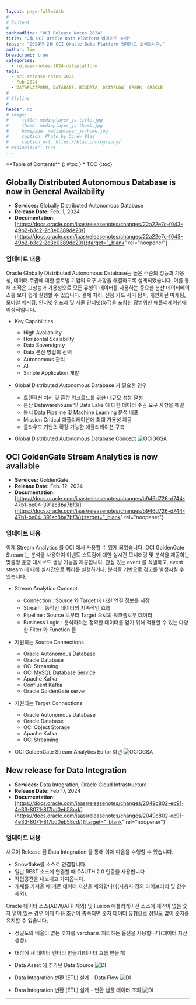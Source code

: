 ```yaml
---
layout: page-fullwidth
#
# Content
#
subheadline: "OCI Release Notes 2024"
title: "2월 OCI Oracle Data Platform 업데이트 소식"
teaser: "2024년 2월 OCI Oracle Data Platform 업데이트 소식입니다."
author: lim
breadcrumb: true
categories:
  - release-notes-2024-dataplatform
tags:
  - oci-release-notes-2024
  - Feb-2024
  - DATAPLATFORM, DATABASE, BIGDATA, DATAFLOW, SPARK, ORACLE
#
# Styling
#
header: no
# image:
#     title: mediaplayer_js-title.jpg
#     thumb: mediaplayer_js-thumb.jpg
#     homepage: mediaplayer_js-home.jpg
#     caption: Photo by Corey Blaz
#     caption_url: https://blaz.photography/
# mediaplayer: true
---
```


<div class="panel radius" markdown="1">
**Table of Contents**
{: #toc }
*  TOC
{:toc}
</div>

## Globally Distributed Autonomous Database is now in General Availability
* **Services:** Globally Distributed Autonomous Database
* **Release Date:** Feb. 1, 2024
* **Documentation:** [https://docs.oracle.com/iaas/releasenotes/changes/22a22e7c-f043-49b2-b3c2-2c3e0389de20/](https://docs.oracle.com/iaas/releasenotes/changes/22a22e7c-f043-49b2-b3c2-2c3e0389de20/){:target="_blank" rel="noopener"}

### 업데이트 내용


Oracle Globally Distributed Autonomous Database는 높은 수준의 성능과 가용성, 데이터 주권에 대한 글로벌 기업의 요구 사항을 해결하도록 설계되었습니다. 이를 통해 조직은 고성능과 가용성으로 모든 유형의 데이터를 사용하는 중요한 분산 데이터베이스를 보다 쉽게 실행할 수 있습니다. 결제 처리, 신용 카드 사기 탐지, 개인화된 마케팅, 모바일 메시징, 인터넷 인프라 및 사물 인터넷(IoT)을 포함한 광범위한 애플리케이션에 이상적입니다.

- Key Capabilities
  - High Availability
  - Horizontal Scalability
  - Data Sovereignty 
  - Data 분산 방법의 선택
  - Autonomous 관리
  - AI
  - Simple Application 개발

- Global Distributed Autonomous Database 가 필요한 경우
  - 트랜잭션 처리 및 혼합 워크로드를 위한 대규모 성능 달성
  - 분산 Datawarehouse 및 Data Lake 에 대한 데이터 주권 요구 사항을 해결
  - 동시 Data Pipeline 및 Machine Learning 분석 배포
  - Mission Critical 애플리케이션에 최대 가용성 제공
  - 클라우드 기반의 확장 가능한 애플리케이션 구축

- Global Distributed Autonomous Database Concept
![OCIGGSA](/assets/img/dataplatform/2024/release_note/202402/07_oci_global_distributed_adb.png)



## OCI GoldenGate Stream Analytics is now available
* **Services:** GoldenGate
* **Release Date:** Feb. 12, 2024
* **Documentation:** [https://docs.oracle.com/iaas/releasenotes/changes/b946d726-d744-47b1-be04-391ac8ba7bf3/](https://docs.oracle.com/iaas/releasenotes/changes/b946d726-d744-47b1-be04-391ac8ba7bf3/){:target="_blank" rel="noopener"}

### 업데이트 내용
이제 Stream Analytics 를 OCI 에서 사용할 수 있게 되었습니다.
OCI GoldenGate Stream 는 분석을 사용하여 이벤트 스트림에 대한 실시간 모니터링 및 분석을 제공하는 맞춤형 운영 대시보드 생성 기능을 제공합니다. 관심 있는 event 를 식별하고, event stream 에 대해 실시간으로 쿼리를 실행하거나, 분석을 기반으로 경고를 발생시킬 수 있습니다.

- Stream Analytics Concept
  - Connection : Source 와 Target 에 대한 연결 정보를 저장
  - Stream : 동적인 데이터의 지속적인 흐름
  - Pipeline : Source 로부터 Target 으로의 워크플로우 데이터
  - Business Logic : 분석하려는 정확한 데이터를 얻기 위해 적용할 수 있는 다양한 Filter 와 Function 들 

- 지원되는 Source Connections
  - Oracle Autonomous Database
  - Oracle Database
  - OCI Streaming
  - OCI MySQL Database Service
  - Apache Kafka
  - Confluent Kafka
  - Oracle GoldenGate server

- 지원되는 Target Connections
  - Oracle Autonomous Database
  - Oracle Database
  - OCI Object Storage
  - Apache Kafka
  - OCI Streaming

- OCI GoldenGate Stream Analytics Editor 화면
  ![OCIGGSA](/assets/img/dataplatform/2024/release_note/202402/06_oci_stream_analytics_editor_01.jpg)


##  New release for Data Integration
* **Services:** Data Integration, Oracle Cloud Infrastructure
* **Release Date:** Feb 17, 2024
* **Documentation:** [https://docs.oracle.com/iaas/releasenotes/changes/2049c802-ec91-4e33-8071-8f7bd0eb58cd/](https://docs.oracle.com/iaas/releasenotes/changes/2049c802-ec91-4e33-8071-8f7bd0eb58cd/){:target="_blank" rel="noopener"}

### 업데이트 내용

새로이 Release 된 Data Integration 을 통해 이제 다음을 수행할 수 있습니다.

- Snowflake를 소스로 연결합니다.
- 일반 REST 소스에 연결할 때 OAUTH 2.0 인증을 사용합니다.
- 작업공간을 내보내고 가져옵니다.
- 개체를 가져올 때 기존 데이터 자산을 제외합니다(사용자 정의 라이브러리 및 함수 제외).

Oracle 데이터 소스(ADW/ATP 제외) 및 Fusion 애플리케이션 소스에 제약이 없는 숫자 열이 있는 경우 이제 다음 조건이 충족되면 숫자 데이터 유형으로 정밀도 없이 숫자를 유지할 수 있습니다.

- 정밀도와 배율이 없는 숫자를 varchar로 처리하는 옵션을 사용합니다(데이터 자산 생성).
- 대상에 새 데이터 엔터티 만들기(데이터 흐름 만들기)

- Data Asset 에 추가된 Data Source
  ![DI](/assets/img/dataplatform/2024/release_note/202402/04_oci_database_integration_01.png)

- Data Integration 변환 (ETL) 설계 - Data Flow
  ![DI](/assets/img/dataplatform/2024/release_note/202402/08_oci_data_integration_02.png)

- Data Integration 변환 (ETL) 설계 - 변환 샘플 데이터 조회
  ![DI](/assets/img/dataplatform/2024/release_note/202402/09_oci_data_integration_03.png)



---